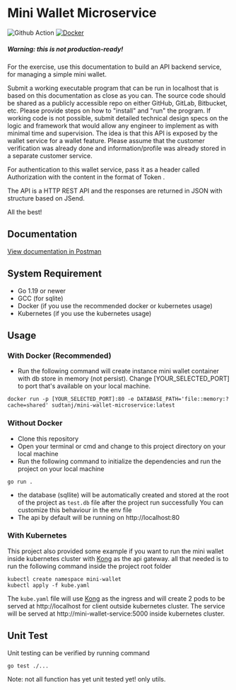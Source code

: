 # Mini Wallet Microservice
![Github Action](https://github.com/sudtanj/Mini-Wallet-Microservice/actions/workflows/docker-publish.yml/badge.svg)
[![Docker](https://img.shields.io/docker/cloud/build/eaudeweb/scratch?label=Docker&style=flat)](https://hub.docker.com/r/sudtanj/mini-wallet-microservice/builds)

##### Warning: this is not production-ready!

For the exercise, use this documentation to build an API backend service, for managing a simple mini wallet.

Submit a working executable program that can be run in localhost that is based on this documentation as close as you can. The source code should be shared as a publicly accessible repo on either GitHub, GitLab, Bitbucket, etc. Please provide steps on how to "install" and "run" the program.
If working code is not possible, submit detailed technical design specs on the logic and framework that would allow any engineer to implement as with minimal time and supervision.
The idea is that this API is exposed by the wallet service for a wallet feature. Please assume that the customer verification was already done and information/profile was already stored in a separate customer service.

For authentication to this wallet service, pass it as a header called Authorization with the content in the format of Token <my token>.

The API is a HTTP REST API and the responses are returned in JSON with structure based on JSend.

All the best!

## Documentation 
[View documentation in Postman](https://documenter.getpostman.com/view/24756256/2s8YzMXjx9#6b3aa090-f4cd-4978-a31b-d2e6ca926d10)

## System Requirement
- Go 1.19 or newer
- GCC (for sqlite)
- Docker (if you use the recommended docker or kubernetes usage)
- Kubernetes (if you use the kubernetes usage)

## Usage
### With Docker (Recommended)
- Run the following command will create instance mini wallet container with db store in memory (not persist). Change [YOUR_SELECTED_PORT] to port that's available on your local machine.
```
docker run -p [YOUR_SELECTED_PORT]:80 -e DATABASE_PATH='file::memory:?cache=shared' sudtanj/mini-wallet-microservice:latest
```
### Without Docker
- Clone this repository 
- Open your terminal or cmd and change to this project directory on your local machine
- Run the following command to initialize the dependencies and run the project on your local machine
```
go run .
```
- the database (sqllite)  will be automatically created and stored at the root of the project as `test.db` file after the project run successfully You can customize this behaviour in the env file
- The api by default will be running on http://localhost:80
### With Kubernetes
This project also provided some example if you want to run the mini wallet inside kubernetes cluster with [Kong](https://konghq.com/) as the api gateway. all that needed is to run the following command 
inside the project root folder
```
kubectl create namespace mini-wallet
kubectl apply -f kube.yaml
```
The `kube.yaml` file will use [Kong](https://konghq.com/) as the ingress and will create 2 pods to be served at http://localhost for client outside kubernetes cluster. 
The service will be served at http://mini-wallet-service:5000 inside kubernetes cluster.

## Unit Test
Unit testing can be verified by running command
```
go test ./...
```  
Note: not all function has yet unit tested yet! only utils.
